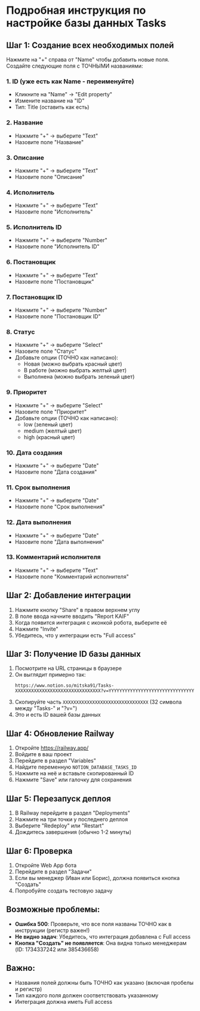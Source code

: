 # Подробная инструкция по настройке базы данных Tasks

## Шаг 1: Создание всех необходимых полей

Нажмите на "+" справа от "Name" чтобы добавить новые поля. Создайте следующие поля с ТОЧНЫМИ названиями:

### 1. **ID** (уже есть как Name - переименуйте)
- Кликните на "Name" → "Edit property" 
- Измените название на "ID"
- Тип: Title (оставить как есть)

### 2. **Название**
- Нажмите "+" → выберите "Text"
- Назовите поле "Название"

### 3. **Описание**
- Нажмите "+" → выберите "Text"
- Назовите поле "Описание"

### 4. **Исполнитель**
- Нажмите "+" → выберите "Text"
- Назовите поле "Исполнитель"

### 5. **Исполнитель ID**
- Нажмите "+" → выберите "Number"
- Назовите поле "Исполнитель ID"

### 6. **Постановщик**
- Нажмите "+" → выберите "Text"
- Назовите поле "Постановщик"

### 7. **Постановщик ID**
- Нажмите "+" → выберите "Number"
- Назовите поле "Постановщик ID"

### 8. **Статус**
- Нажмите "+" → выберите "Select"
- Назовите поле "Статус"
- Добавьте опции (ТОЧНО как написано):
  - Новая (можно выбрать красный цвет)
  - В работе (можно выбрать желтый цвет)
  - Выполнена (можно выбрать зеленый цвет)

### 9. **Приоритет**
- Нажмите "+" → выберите "Select"
- Назовите поле "Приоритет"
- Добавьте опции (ТОЧНО как написано):
  - low (зеленый цвет)
  - medium (желтый цвет)
  - high (красный цвет)

### 10. **Дата создания**
- Нажмите "+" → выберите "Date"
- Назовите поле "Дата создания"

### 11. **Срок выполнения**
- Нажмите "+" → выберите "Date"
- Назовите поле "Срок выполнения"

### 12. **Дата выполнения**
- Нажмите "+" → выберите "Date"
- Назовите поле "Дата выполнения"

### 13. **Комментарий исполнителя**
- Нажмите "+" → выберите "Text"
- Назовите поле "Комментарий исполнителя"

## Шаг 2: Добавление интеграции

1. Нажмите кнопку "Share" в правом верхнем углу
2. В поле ввода начните вводить "Report KAIF"
3. Когда появится интеграция с иконкой робота, выберите её
4. Нажмите "Invite"
5. Убедитесь, что у интеграции есть "Full access"

## Шаг 3: Получение ID базы данных

1. Посмотрите на URL страницы в браузере
2. Он выглядит примерно так:
   ```
   https://www.notion.so/mitska91/Tasks-XXXXXXXXXXXXXXXXXXXXXXXXXXXXXXXX?v=YYYYYYYYYYYYYYYYYYYYYYYYYYYYYYYY
   ```
3. Скопируйте часть `XXXXXXXXXXXXXXXXXXXXXXXXXXXXXXXX` (32 символа между "Tasks-" и "?v=")
4. Это и есть ID вашей базы данных

## Шаг 4: Обновление Railway

1. Откройте https://railway.app/
2. Войдите в ваш проект
3. Перейдите в раздел "Variables"
4. Найдите переменную `NOTION_DATABASE_TASKS_ID`
5. Нажмите на неё и вставьте скопированный ID
6. Нажмите "Save" или галочку для сохранения

## Шаг 5: Перезапуск деплоя

1. В Railway перейдите в раздел "Deployments"
2. Нажмите на три точки у последнего деплоя
3. Выберите "Redeploy" или "Restart"
4. Дождитесь завершения (обычно 1-2 минуты)

## Шаг 6: Проверка

1. Откройте Web App бота
2. Перейдите в раздел "Задачи"
3. Если вы менеджер (Иван или Борис), должна появиться кнопка "Создать"
4. Попробуйте создать тестовую задачу

## Возможные проблемы:

- **Ошибка 500**: Проверьте, что все поля названы ТОЧНО как в инструкции (регистр важен!)
- **Не видно задач**: Убедитесь, что интеграция добавлена с Full access
- **Кнопка "Создать" не появляется**: Она видна только менеджерам (ID: 1734337242 или 385436658)

## Важно:
- Названия полей должны быть ТОЧНО как указано (включая пробелы и регистр)
- Тип каждого поля должен соответствовать указанному
- Интеграция должна иметь Full access